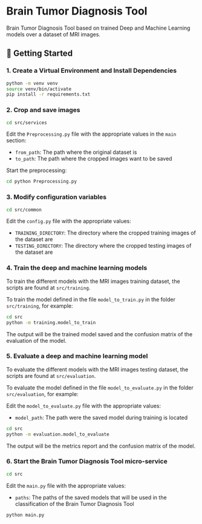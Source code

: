 # Brain Tumor Diagnosis Tool
Brain Tumor Diagnosis Tool based on trained Deep and Machine Learning models over a dataset of MRI images.

## 🚀 Getting Started

### 1. Create a Virtual Environment and Install Dependencies

```bash
python -m venv venv
source venv/bin/activate
pip install -r requirements.txt
```

### 2. Crop and save images

```bash
cd src/services
```
Edit the `Preprocessing.py` file with the appropriate values in the `main` section:
- `from_path`: The path where the original dataset is
- `to_path`: The path where the cropped images want to be saved

Start the preprocessing:
```bash
cd python Preprocessing.py
```


### 3. Modify configuration variables
```bash
cd src/common
```

Edit the `config.py` file with the appropriate values:
- `TRAINING_DIRECTORY`: The directory where the cropped training images of the dataset are
- `TESTING_DIRECTORY`: The directory where the cropped testing images of the dataset are

### 4. Train the deep and machine learning models

To train the different models with the MRI images training dataset, the scripts are found at `src/training`.

To train the model defined in the file `model_to_train.py` in the folder `src/training`, for example:

```bash
cd src
python -m training.model_to_train
```

The output will be the trained model saved and the confusion matrix of the evaluation of the model.

### 5. Evaluate a deep and machine learning model

To evaluate the different models with the MRI images testing dataset, the scripts are found at `src/evaluation`.

To evaluate the model defined in the file `model_to_evaluate.py` in the folder `src/evaluation`, for example:

Edit the `model_to_evaluate.py` file with the appropriate values:
- `model_path`: The path were the saved model during training is located

```bash
cd src
python -m evaluation.model_to_evaluate
```

The output will be the metrics report and the confusion matrix of the model.


### 6. Start the Brain Tumor Diagnosis Tool micro-service

```bash
cd src
```
Edit the `main.py` file with the appropriate values:
- `paths`: The paths of the saved models that will be used in the classification of the Brain Tumor Diagnosis Tool

```bash
python main.py
```

